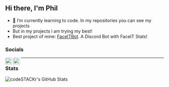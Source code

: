 ## Hi there, I'm Phil  

- 🌱 I’m currently learning to code. In my repositories you can see my projects  
- But in my projects i am trying my best!
- Best project of mine: [FaceITBot](https://github.com/pvhil/FaceItDiscord). A Discord Bot with FaceIT Stats!

### Socials

[<img align="left" alt="Phils Twitter" width="22px" src="https://cdn.jsdelivr.net/npm/simple-icons@v3/icons/twitter.svg" />](https://twitter.com/PhilSeReal)
[<img align="left" alt="Phils Discord" width="22px" src="https://discord.com/assets/41484d92c876f76b20c7f746221e8151.svg" />](https://discord.gg/jA775y8ehA)  

---  

### Stats  
  
<img align="left" alt="codeSTACKr's GitHub Stats" src="https://github-readme-stats.pvhil.vercel.app/api?username=pvhil&show_icons=true&hide_border=true" />

